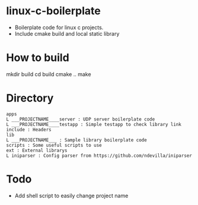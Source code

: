 # linux-c-boilerplate
+ Boilerplate code for linux c projects.
+ Include cmake build and local static library

# How to build
mkdir build
cd build
cmake ..
make

# Directory
```
apps
L ___PROJECTNAME____server : UDP server boilerplate code
L ___PROJECTNAME____testapp : Simple testapp to check library link
include : Headers
lib
L ___PROJECTNAME___ : Sample library boilerplate code 
scripts : Some useful scripts to use
ext : External librarys
L iniparser : Config parser from https://github.com/ndevilla/iniparser
```

# Todo 
+ Add shell script to easily change project name